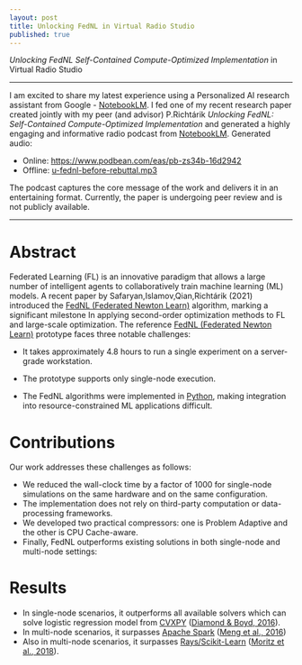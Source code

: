 ```yaml
---
layout: post
title: Unlocking FedNL in Virtual Radio Studio
published: true
---
```


*Unlocking FedNL Self-Contained Compute-Optimized Implementation* in Virtual Radio Studio

---

I am excited to share my latest experience using a Personalized AI research assistant from Google -  [NotebookLM](https://notebooklm.google/).
I fed one of my recent research paper created jointly with my peer (and advisor) P.Richtárik *Unlocking FedNL: Self-Contained Compute-Optimized Implementation* and generated a highly engaging and informative radio podcast from [NotebookLM](https://notebooklm.google/). Generated audio:

* Online: https://www.podbean.com/eas/pb-zs34b-16d2942
* Offline: [u-fednl-before-rebuttal.mp3](https://burlachenkok.github.io/podcasts/u-fednl-before-rebuttal.mp3)

The podcast captures the core message of the work and delivers it in an entertaining format. Currently, the paper is undergoing peer review and is not publicly available.


---

# Abstract

Federated Learning (FL) is an innovative paradigm that allows a large number of intelligent agents to collaboratively train machine learning (ML) models.
A recent paper by Safaryan,Islamov,Qian,Richtárik (2021) introduced the [FedNL (Federated Newton Learn)](https://arxiv.org/abs/2106.02969) algorithm, marking a significant milestone 
In applying second-order optimization methods to FL and large-scale optimization. The reference [FedNL (Federated Newton Learn)](https://arxiv.org/abs/2106.02969) prototype faces three notable challenges:

* It takes approximately 4.8 hours to run a single experiment on a server-grade workstation.

* The prototype supports only single-node execution.

* The FedNL algorithms were implemented in [Python](https://www.python.org/), making integration into resource-constrained ML applications difficult.

# Contributions

Our work addresses these challenges as follows:

* We reduced the wall-clock time by a factor of 1000 for single-node simulations on the same hardware and on the same configuration.
* The implementation does not rely on third-party computation or data-processing frameworks.
* We developed two practical compressors: one is Problem Adaptive and the other is CPU Cache-aware.
* Finally, FedNL outperforms existing solutions in both single-node and multi-node settings:

# Results

* In single-node scenarios, it outperforms all available solvers which can solve logistic regression model from [CVXPY](https://www.cvxpy.org/) ([Diamond & Boyd, 2016](https://arxiv.org/abs/1603.00943)).
* In multi-node scenarios, it surpasses [Apache Spark](https://spark.apache.org/) ([Meng et al., 2016](https://www.jmlr.org/papers/volume17/15-237/15-237.pdf))
* Also in multi-node scenarios, it surpasses [Rays/Scikit-Learn](https://www.ray.io/) ([Moritz et al., 2018](https://www.usenix.org/system/files/osdi18-moritz.pdf)).
